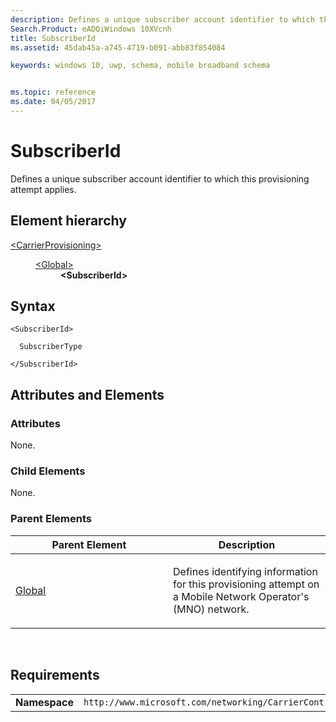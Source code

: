 ```yaml
---
description: Defines a unique subscriber account identifier to which this provisioning attempt applies.
Search.Product: eADQiWindows 10XVcnh
title: SubscriberId
ms.assetid: 45dab45a-a745-4719-b091-abb83f854084

keywords: windows 10, uwp, schema, mobile broadband schema


ms.topic: reference
ms.date: 04/05/2017
---
```


# SubscriberId


Defines a unique subscriber account identifier to which this provisioning attempt applies.

## Element hierarchy

<dl>
<dt><a href="element-carrierprovisioning.md">&lt;CarrierProvisioning&gt;</a></dt>
<dd>
<dl>
<dt><a href="element-global.md">&lt;Global&gt;</a></dt>
<dd><b>&lt;SubscriberId&gt;</b></dd>
</dl>
</dd>
</dl>

## Syntax

``` syntax
<SubscriberId>

  SubscriberType

</SubscriberId>
```

## Attributes and Elements


### Attributes

None.

### Child Elements

None.

### Parent Elements

<table>
<colgroup>
<col width="50%" />
<col width="50%" />
</colgroup>
<thead>
<tr class="header">
<th>Parent Element</th>
<th>Description</th>
</tr>
</thead>
<tbody>
<tr class="odd">
<td><a href="element-global.md">Global</a> </td>
<td><p>Defines identifying information for this provisioning attempt on a Mobile Network Operator's (MNO) network.</p></td>
</tr>
</tbody>
</table>

 

## Requirements

|          |         |
|----------|--------------|
| **Namespace** | `http://www.microsoft.com/networking/CarrierControl/v1` |

 

 



